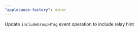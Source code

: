 ```yaml
---
"applesauce-factory": minor
---
```


Update `includeGroupHTag` event operation to include relay hint
